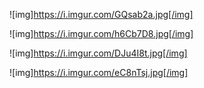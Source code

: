 ![img]https://i.imgur.com/GQsab2a.jpg[/img]

![img]https://i.imgur.com/h6Cb7D8.jpg[/img]

![img]https://i.imgur.com/DJu4I8t.jpg[/img]

![img]https://i.imgur.com/eC8nTsj.jpg[/img]
